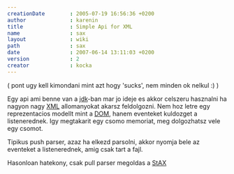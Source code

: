```yaml
---
creationDate        : 2005-07-19 16:56:36 +0200 
author              : karenin 
title               : Simple Api for XML 
name                : sax 
layout              : wiki 
path                : sax 
date                : 2007-06-14 13:11:03 +0200 
version             : 2 
creator             : kocka 
---
```

( pont ugy kell kimondani mint azt hogy 'sucks', nem minden ok nelkul :) )

Egy api ami benne van a [jdk](Missing.html)-ban mar jo ideje es akkor celszeru hasznalni ha nagyon nagy [XML](XML.html) allomanyokat akarsz feldolgozni. Nem hoz letre egy reprezentacios modellt mint a [DOM](dom.html), hanem eventeket kuldozget a listenerednek. Igy megtakarit egy csomo memoriat, meg dolgozhatsz vele egy csomot. 

Tipikus push parser, azaz ha elkezd parsolni, akkor nyomja bele az eventeket a listenerednek, amig csak tart a fajl.

Hasonloan hatekony, csak pull parser megoldas a [StAX](StAX.html)
